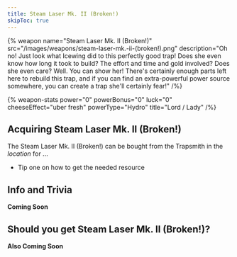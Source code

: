 ```yaml
---
title: Steam Laser Mk. II (Broken!)
skipToc: true
---
```


{% weapon
 name="Steam Laser Mk. II (Broken!)"
 src="/images/weapons/steam-laser-mk.-ii-(broken!).png"
 description="Oh no! Just look what Icewing did to this perfectly good trap! Does she even know how long it took to build? The effort and time and gold involved? Does she even care? Well. You can show her! There's certainly enough parts left here to rebuild this trap, and if you can find an extra-powerful power source somewhere, you can create a trap she'll certainly fear!"
/%}

{% weapon-stats
 power="0"
 powerBonus="0"
 luck="0"
 cheeseEffect="uber fresh"
 powerType="Hydro"
 title="Lord / Lady"
/%}

## Acquiring Steam Laser Mk. II (Broken!)

The Steam Laser Mk. II (Broken!) can be bought from the Trapsmith in the *location* for ...

- Tip one on how to get the needed resource

## Info and Trivia

**Coming Soon**

## Should you get Steam Laser Mk. II (Broken!)?

**Also Coming Soon**
